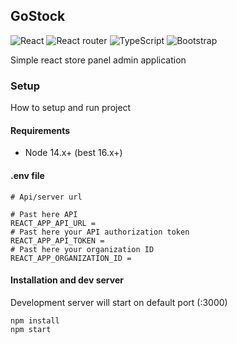 ## GoStock
![React](https://img.shields.io/badge/React-20232A?style=for-the-badge&logo=react&logoColor=61DAFB) ![React router](https://img.shields.io/badge/React_Router-CA4245?style=for-the-badge&logo=react-router&logoColor=white) ![TypeScript](https://img.shields.io/badge/TypeScript-007ACC?style=for-the-badge&logo=typescript&logoColor=white) ![Bootstrap](https://img.shields.io/badge/Bootstrap-563D7C?style=for-the-badge&logo=bootstrap&logoColor=white)

Simple react store panel admin application

### Setup

How to setup and run project

#### Requirements

- Node 14.x+ (best 16.x+)

#### .env file

```
# Api/server url

# Past here API 
REACT_APP_API_URL =
# Past here your API authorization token
REACT_APP_API_TOKEN = 
# Past here your organization ID
REACT_APP_ORGANIZATION_ID =
```

#### Installation and dev server

Development server will start on default port (:3000)

```
npm install
npm start
```
